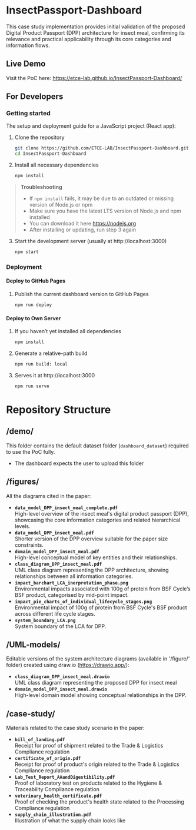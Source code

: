# InsectPassport-Dashboard
This case study implementation provides initial validation of the proposed Digital Product Passport (DPP) architecture for insect meal, confirming its relevance and practical applicability through its core categories and information flows.

## Live Demo
Visit the PoC here: https://etce-lab.github.io/InsectPassport-Dashboard/

## For Developers
### Getting started
The setup and deployment guide for a JavaScript project (React app):

1) Clone the repository
     ```bash
     git clone https://github.com/ETCE-LAB/InsectPassport-Dashboard.git
     cd InsectPassport-Dashboard           
2) Install all necessary dependencies
     ```bash
     npm install                               
> **Troubleshooting**
> - If `npm install` fails, it may be due to an outdated or missing version of Node.js or npm
> - Make sure you have the latest LTS version of Node.js and npm installed
> - You can download it here https://nodejs.org
> - After installing or updating, run step 3 again
    
3) Start the development server (usually at http://localhost:3000)
      ```bash
      npm start

### Deployment
#### Deploy to GitHub Pages
1) Publish the current dashboard version to GitHub Pages 
     ```bash
     npm run deploy

#### Deploy to Own Server
1) If you haven’t yet installed all dependencies
     ```bash
     npm install
2) Generate a relative-path build
     ```bash
     npm run build: local 
3) Serves it at http://localhost:3000
     ```bash
     npm run serve        

# Repository Structure
## /demo/
This folder contains the default dataset folder (`dashboard_dataset`) required to use the PoC fully.
- The dashboard expects the user to upload this folder
  
## /figures/ 
All the diagrams cited in the paper:
- **`data_model_DPP_insect_meal_complete.pdf`**  
  High-level overview of the insect meal's digital product passport (DPP), showcasing the core information categories and related hierarchical levels.
- **`data_model_DPP_insect_meal.pdf`**  
  Shorter version of the DPP overview suitable for the paper size constraints.
- **`domain_model_DPP_insect_meal.pdf`**  
  High-level conceptual model of key entities and their relationships.
- **`class_diagram_DPP_insect_meal.pdf`**  
  UML class diagram representing the DPP architecture, showing relationships between all information categories.
- **`impact_barchart_LCA_inerpretation_phase.png`**  
  Environmental impacts associated with 100g of protein from BSF Cycle’s BSF product, categorised by mid-point impact.
- **`impact_pie_charts_of_individual_lifecycle_stages.png`**  
  Environmental impact of 100g of protein from BSF Cycle's BSF product across different life cycle stages.
- **`system_boundary_LCA.png`**  
  System boundary of the LCA for DPP.

## /UML-models/
Editable versions of the system architecture diagrams (available in '/figure/' folder) created using draw.io (https://drawio.app/):
- **`class_diagram_DPP_insect_meal.drawio`**  
  UML class diagram representing the proposed DPP for insect meal
- **`domain_model_DPP_insect_meal.drawio`**  
  High-level domain model showing conceptual relationships in the DPP.

## /case-study/
Materials related to the case study scenario in the paper:
- **`bill_of_landing.pdf`**  
  Receipt for proof of shipment related to the Trade & Logistics Compliance regulation
- **`certificate_of_origin.pdf`**  
  Receipt for proof of product's origin related to the Trade & Logistics Compliance regulation
- **`Lab_Test_Report_AAandDigestibility.pdf`**  
  Proof of laboratory test on products related to the Hygiene & Traceability Compliance regulation
- **`veterinary_health_certificate.pdf`**  
  Proof of checking the product's health state related to the Processing Compliance regulation
- **`supply_chain_illustration.pdf`**  
  Illustration of what the supply chain looks like


